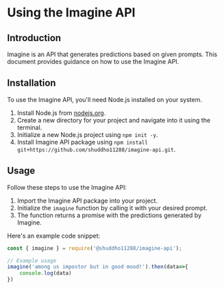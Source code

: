 # Using the Imagine API

## Introduction
Imagine is an API that generates predictions based on given prompts. This document provides guidance on how to use the Imagine API.

## Installation
To use the Imagine API, you'll need Node.js installed on your system.

1. Install Node.js from [nodejs.org](https://nodejs.org/).
2. Create a new directory for your project and navigate into it using the terminal.
3. Initialize a new Node.js project using `npm init -y`.
4. Install Imagine API package using `npm install git+https://github.com/shuddho11288/imagine-api.git`.

## Usage
Follow these steps to use the Imagine API:

1. Import the Imagine API package into your project.
2. Initialize the `imagine` function by calling it with your desired prompt.
3. The function returns a promise with the predictions generated by Imagine.

Here's an example code snippet:

```javascript
const { imagine } = require('@shuddho11288/imagine-api');

// Example usage
imagine('among us impostor but in good mood!').then(data=>{
    console.log(data)
})
